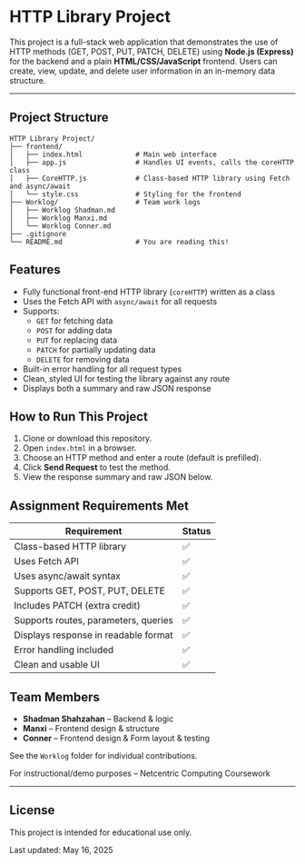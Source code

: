 # HTTP Library Project

This project is a full-stack web application that demonstrates the use of HTTP methods (GET, POST, PUT, PATCH, DELETE) using **Node.js (Express)** for the backend and a plain **HTML/CSS/JavaScript** frontend. Users can create, view, update, and delete user information in an in-memory data structure.

---

## Project Structure

```
HTTP Library Project/
├── frontend/
│   ├── index.html             # Main web interface
│   ├── app.js                 # Handles UI events, calls the coreHTTP class
│   ├── CoreHTTP.js            # Class-based HTTP library using Fetch and async/await
│   └── style.css              # Styling for the frontend
├── Worklog/                   # Team work logs
│   ├── Worklog Shadman.md
│   ├── Worklog Manxi.md
│   └── Worklog Conner.md
├── .gitignore
└── README.md                  # You are reading this!
```
## Features

- Fully functional front-end HTTP library (`coreHTTP`) written as a class
- Uses the Fetch API with `async/await` for all requests
- Supports:
  - `GET` for fetching data
  - `POST` for adding data
  - `PUT` for replacing data
  - `PATCH` for partially updating data
  - `DELETE` for removing data
- Built-in error handling for all request types
- Clean, styled UI for testing the library against any route
- Displays both a summary and raw JSON response


## How to Run This Project

1. Clone or download this repository.
2. Open `index.html` in a browser.
3. Choose an HTTP method and enter a route (default is prefilled).
4. Click **Send Request** to test the method.
5. View the response summary and raw JSON below.

## Assignment Requirements Met

| Requirement                             | Status  |
|----------------------------------------|---------|
| Class-based HTTP library               | ✅       |
| Uses Fetch API                         | ✅       |
| Uses async/await syntax                | ✅       |
| Supports GET, POST, PUT, DELETE        | ✅       |
| Includes PATCH (extra credit)          | ✅       |
| Supports routes, parameters, queries   | ✅       |
| Displays response in readable format   | ✅       |
| Error handling included                | ✅       |
| Clean and usable UI                    | ✅       |


## Team Members

- **Shadman Shahzahan** – Backend & logic
- **Manxi** – Frontend design & structure
- **Conner** – Frontend design & Form layout & testing

See the `Worklog` folder for individual contributions.

For instructional/demo purposes – Netcentric Computing Coursework

---

## License

This project is intended for educational use only.

Last updated: May 16, 2025
